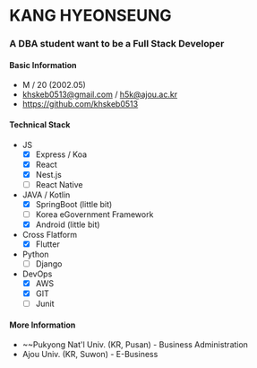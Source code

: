 # KANG HYEONSEUNG

### A DBA student want to be a Full Stack Developer

#### Basic Information

* M / 20 (2002.05)
* khskeb0513@gmail.com / h5k@ajou.ac.kr
* https://github.com/khskeb0513

#### Technical Stack

* JS
  * [x] Express / Koa
  * [x] React
  * [x] Nest.js
  * [ ] React Native
* JAVA / Kotlin
  - [x] SpringBoot (little bit)
  - [ ] Korea eGovernment Framework
  - [x] Android (little bit)
* Cross Flatform
  - [x] Flutter
* Python
  - [ ] Django
* DevOps
  - [x] AWS
  - [x] GIT
  - [ ] Junit

#### More Information

* ~~Pukyong Nat'l Univ. (KR, Pusan) - Business Administration
* Ajou Univ. (KR, Suwon) - E-Business
